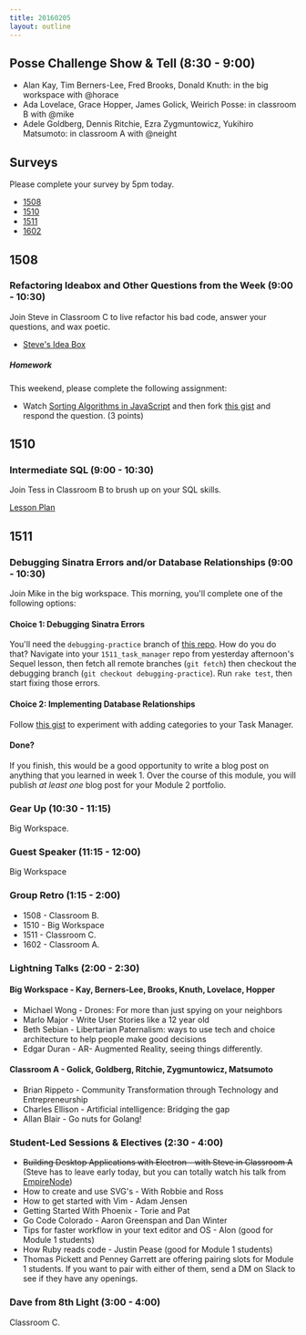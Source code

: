 ```yaml
---
title: 20160205
layout: outline
---
```


## Posse Challenge Show & Tell (8:30 - 9:00)

* Alan Kay, Tim Berners-Lee, Fred Brooks, Donald Knuth: in the big workspace with @horace
* Ada Lovelace, Grace Hopper, James Golick, Weirich Posse:  in classroom B with @mike
* Adele Goldberg, Dennis Ritchie, Ezra Zygmuntowicz, Yukihiro Matsumoto: in classroom A with @neight

## Surveys

Please complete your survey by 5pm today.

* [1508](https://docs.google.com/forms/d/1312AhO6qL42hrpAvDaSL2EhTR01QJXzF7SrVWLiJGhM/viewform)
* [1510](http://goo.gl/forms/PT1EWf4fXT)
* [1511](https://docs.google.com/a/casimircreative.com/forms/d/1UJcJCcwBB8qiGdYqiqAvo2IZCOcYx-eGiOmMC4-IUc8/viewform)
* [1602](https://docs.google.com/forms/d/1uq2XMKC0Ai5s5pAQOH2LGo2r5IS9osA-6BUcC23okNQ/viewform)

## 1508

### Refactoring Ideabox and Other Questions from the Week (9:00 - 10:30)

Join Steve in Classroom C to live refactor his bad code, answer your questions, and wax poetic.

- [Steve's Idea Box](https://github.com/stevekinney/idea-box)

##### Homework

This weekend, please complete the following assignment:

- Watch [Sorting Algorithms in JavaScript](https://www.youtube.com/watch?v=uRyqlhjXYQI) and then fork [this gist][sort] and respond the question. (3 points)

[sort]: https://gist.github.com/stevekinney/9e9cfeb225c8133fda73

## 1510

### Intermediate SQL (9:00 - 10:30)

Join Tess in Classroom B to brush up on your SQL skills.

[Lesson Plan](https://github.com/turingschool/lesson_plans/blob/master/ruby_03-professional_rails_applications/intermediate_sql.md)

## 1511

### Debugging Sinatra Errors and/or Database Relationships (9:00 - 10:30)

Join Mike in the big workspace. This morning, you'll complete one of the following options:

#### Choice 1: Debugging Sinatra Errors

You'll need the `debugging-practice` branch of [this repo](https://github.com/rwarbelow/1511_task_manager/tree/debugging-practice). How do you do that? Navigate into your `1511_task_manager` repo from yesterday afternoon's Sequel lesson, then fetch all remote branches (`git fetch`) then checkout the debugging branch (`git checkout debugging-practice`). Run `rake test`, then start fixing those errors.

#### Choice 2: Implementing Database Relationships

Follow [this gist](https://gist.github.com/rwarbelow/73301b9f2bfb07ec5b6c) to experiment with adding categories to your Task Manager.
#### Done?

If you finish, this would be a good opportunity to write a blog post on anything that you learned in week 1. Over the course of this module, you will publish *at least one* blog post for your Module 2 portfolio.

### Gear Up (10:30 - 11:15)

Big Workspace.

### Guest Speaker (11:15 - 12:00)

Big Workspace

### Group Retro (1:15 - 2:00)

* 1508 - Classroom B.
* 1510 - Big Workspace
* 1511 - Classroom C.
* 1602 - Classroom A.

### Lightning Talks (2:00 - 2:30)

#### Big Workspace - Kay, Berners-Lee, Brooks, Knuth, Lovelace, Hopper
* Michael Wong - Drones: For more than just spying on your neighbors
* Marlo Major - Write User Stories like a 12 year old
* Beth Sebian - Libertarian Paternalism: ways to use tech and choice architecture to help people make good decisions
* Edgar Duran - AR- Augmented Reality, seeing things differently.

#### Classroom A - Golick, Goldberg, Ritchie, Zygmuntowicz, Matsumoto
* Brian Rippeto - Community Transformation through Technology and Entrepreneurship
* Charles Ellison - Artificial intelligence: Bridging the gap
* Allan Blair - Go nuts for Golang!

### Student-Led Sessions & Electives (2:30 - 4:00)

* <strike>Building Desktop Applications with Electron - with Steve in Classroom A</strike> (Steve has to leave early today, but you can totally watch his talk from [EmpireNode](http://www.stevekinney.net/videos/2015/11/building-desktop-applications-with-node-and-electron))
* How to create and use SVG's - With Robbie and Ross
* How to get started with Vim - Adam Jensen
* Getting Started With Phoenix - Torie and Pat
* Go Code Colorado - Aaron Greenspan and Dan Winter
* Tips for faster workflow in your text editor and OS - Alon (good for Module 1 students)
* How Ruby reads code - Justin Pease (good for Module 1 students)
* Thomas Pickett and Penney Garrett are offering pairing slots for Module 1 students. If you want to pair with either of them, send a DM on Slack to see if they have any openings.

### Dave from 8th Light (3:00 - 4:00)

Classroom C.
